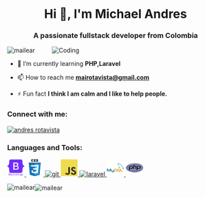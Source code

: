 <h1 align="center">Hi 👋, I'm Michael Andres</h1>
<h3 align="center">A passionate fullstack developer from Colombia</h3>
<img align="right" alt="Coding" width="400" src="https://i.giphy.com/2IudUHdI075HL02Pkk.webp">

<p align="left"> <img src="https://komarev.com/ghpvc/?username=mailear&label=Profile%20views&color=0e75b6&style=flat" alt="mailear" /> </p>

- 🌱 I’m currently learning **PHP,Laravel**

- 📫 How to reach me **mairotavista@gmail.com**

- ⚡ Fun fact **I think I am calm and I like to help people.**

<h3 align="left">Connect with me:</h3>
<p align="left">
<a href="https://fb.com/andres rotavista" target="blank"><img align="center" src="https://raw.githubusercontent.com/rahuldkjain/github-profile-readme-generator/master/src/images/icons/Social/facebook.svg" alt="andres rotavista" height="30" width="40" /></a>
</p>

<h3 align="left">Languages and Tools:</h3>
<p align="left"> <a href="https://getbootstrap.com" target="_blank" rel="noreferrer"> <img src="https://raw.githubusercontent.com/devicons/devicon/master/icons/bootstrap/bootstrap-plain-wordmark.svg" alt="bootstrap" width="40" height="40"/> </a> <a href="https://www.w3schools.com/css/" target="_blank" rel="noreferrer"> <img src="https://raw.githubusercontent.com/devicons/devicon/master/icons/css3/css3-original-wordmark.svg" alt="css3" width="40" height="40"/> </a> <a href="https://git-scm.com/" target="_blank" rel="noreferrer"> <img src="https://www.vectorlogo.zone/logos/git-scm/git-scm-icon.svg" alt="git" width="40" height="40"/> </a> <a href="https://developer.mozilla.org/en-US/docs/Web/JavaScript" target="_blank" rel="noreferrer"> <img src="https://raw.githubusercontent.com/devicons/devicon/master/icons/javascript/javascript-original.svg" alt="javascript" width="40" height="40"/> </a> <a href="https://laravel.com/" target="_blank" rel="noreferrer"> <img src="https://upload.wikimedia.org/wikipedia/commons/thumb/9/9a/Laravel.svg/1969px-Laravel.svg.png" alt="laravel" width="40" height="40"/> </a> <a href="https://www.mysql.com/" target="_blank" rel="noreferrer"> <img src="https://raw.githubusercontent.com/devicons/devicon/master/icons/mysql/mysql-original-wordmark.svg" alt="mysql" width="40" height="40"/> </a> <a href="https://www.php.net" target="_blank" rel="noreferrer"> <img src="https://raw.githubusercontent.com/devicons/devicon/master/icons/php/php-original.svg" alt="php" width="40" height="40"/> </a> </p>

<p><img align="left" src="https://github-readme-stats.vercel.app/api/top-langs?username=mailear&show_icons=true&locale=en&layout=compact" alt="mailear" /></p>



<p><img align="center" src="https://github-readme-streak-stats.herokuapp.com/?user=mailear&" alt="mailear" /></p>
